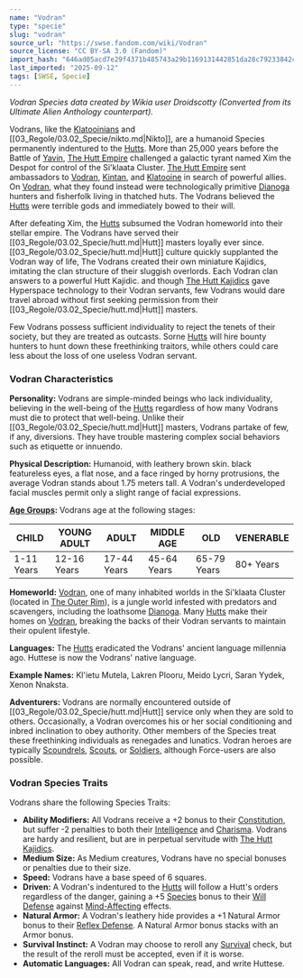 ```yaml
---
name: "Vodran"
type: "specie"
slug: "vodran"
source_url: "https://swse.fandom.com/wiki/Vodran"
source_license: "CC BY-SA 3.0 (Fandom)"
import_hash: "646ad05acd7e29f4371b485743a29b1169131442851da28c79233842c35dca01"
last_imported: "2025-09-12"
tags: [SWSE, Specie]
---
```

*Vodran Species data created by Wikia user Droidscotty (Converted from its Ultimate Alien Anthology counterpart).*

Vodrans, like the [Klatooinians](https://swse.fandom.com/wiki/Klatooinians) and [[03_Regole/03.02_Specie/nikto.md|Nikto]], are a humanoid Species permanently indentured to the [Hutts](https://swse.fandom.com/wiki/Hutts). More than 25,000 years before the Battle of [Yavin](https://swse.fandom.com/wiki/Yavin), [The Hutt Empire](https://swse.fandom.com/wiki/The_Hutt_Empire) challenged a galactic tyrant named Xim the Despot for control of the Si'klaata Cluster. [The Hutt Empire](https://swse.fandom.com/wiki/The_Hutt_Empire) sent ambassadors to [Vodran](https://swse.fandom.com/wiki/Vodran_(Planet)), [Kintan](https://swse.fandom.com/wiki/Kintan), and [Klatooine](https://swse.fandom.com/wiki/Klatooine) in search of powerful allies. On [Vodran](https://swse.fandom.com/wiki/Vodran_(Planet)), what they found instead were technologically primitive [Dianoga](https://swse.fandom.com/wiki/Dianoga) hunters and fisherfolk living in thatched huts. The Vodrans believed the [Hutts](https://swse.fandom.com/wiki/Hutts) were terrible gods and immediately bowed to their will.

After defeating Xim, the [Hutts](https://swse.fandom.com/wiki/Hutts) subsumed the Vodran homeworld into their stellar empire. The Vodrans have served their [[03_Regole/03.02_Specie/hutt.md|Hutt]] masters loyally ever since. [[03_Regole/03.02_Specie/hutt.md|Hutt]] culture quickly supplanted the Vodran way of life, The Vodrans created their own miniature Kajidics, imitating the clan structure of their sluggish overlords. Each Vodran clan answers to a powerful Hutt Kajidic. and though [The Hutt Kajidics](https://swse.fandom.com/wiki/The_Hutt_Kajidics) gave Hyperspace technology to their Vodran servants, few Vodrans would dare travel abroad without first seeking permission from their [[03_Regole/03.02_Specie/hutt.md|Hutt]] masters.

Few Vodrans possess sufficient individuality to reject the tenets of their society, but they are treated as outcasts. Sorne [Hutts](https://swse.fandom.com/wiki/Hutts) will hire bounty hunters to hunt down these freethinking traitors, while others could care less about the loss of one useless Vodran servant.

### Vodran Characteristics
**Personality:** Vodrans are simple-minded beings who lack individuality, believing in the well-being of the [Hutts](https://swse.fandom.com/wiki/Hutts) regardless of how many Vodrans must die to protect that well-being. Unlike their [[03_Regole/03.02_Specie/hutt.md|Hutt]] masters, Vodrans partake of few, if any, diversions. They have trouble mastering complex social behaviors such as etiquette or innuendo.

**Physical Description:** Humanoid, with leathery brown skin. black featureless eyes, a flat nose, and a face ringed by horny protrusions, the average Vodran stands about 1.75 meters tall. A Vodran's underdeveloped facial muscles permit only a slight range of facial expressions.

**[Age Groups](https://swse.fandom.com/wiki/Age_Groups):** Vodrans age at the following stages:

| CHILD | YOUNG ADULT | ADULT | MIDDLE AGE | OLD | VENERABLE |
| --- | --- | --- | --- | --- | --- |
| 1-11 Years | 12-16 Years | 17-44 Years | 45-64 Years | 65-79 Years | 80+ Years |

**Homeworld:** [Vodran](https://swse.fandom.com/wiki/Vodran_(Planet)), one of many inhabited worlds in the Si'klaata Cluster (located in [The Outer Rim](https://swse.fandom.com/wiki/The_Outer_Rim)), is a jungle world infested with predators and scavengers, including the loathsome [Dianoga](https://swse.fandom.com/wiki/Dianoga). Many [Hutts](https://swse.fandom.com/wiki/Hutts) make their homes on [Vodran](https://swse.fandom.com/wiki/Vodran_(Planet)), breaking the backs of their Vodran servants to maintain their opulent lifestyle.

**Languages:** The [Hutts](https://swse.fandom.com/wiki/Hutts) eradicated the Vodrans' ancient language millennia ago. Huttese is now the Vodrans' native language.

**Example Names:** Kl'ietu Mutela, Lakren Plooru, Meido Lycri, Saran Yydek, Xenon Nnaksta.

**Adventurers:** Vodrans are normally encountered outside of [[03_Regole/03.02_Specie/hutt.md|Hutt]] service only when they are sold to others. Occasionally, a Vodran overcomes his or her social conditioning and inbred inclination to obey authority. Other members of the Species treat these freethinking individuals as renegades and lunatics. Vodran heroes are typically [Scoundrels](https://swse.fandom.com/wiki/Scoundrels), [Scouts](https://swse.fandom.com/wiki/Scouts), or [Soldiers](https://swse.fandom.com/wiki/Soldiers), although Force-users are also possible.
### Vodran Species Traits
Vodrans share the following Species Traits:
- **Ability Modifiers:** All Vodrans receive a +2 bonus to their [Constitution](https://swse.fandom.com/wiki/Constitution), but suffer -2 penalties to both their [Intelligence](https://swse.fandom.com/wiki/Intelligence) and [Charisma](https://swse.fandom.com/wiki/Charisma). Vodrans are hardy and resilient, but are in perpetual servitude with [The Hutt Kajidics](https://swse.fandom.com/wiki/The_Hutt_Kajidics).
- **Medium Size:** As Medium creatures, Vodrans have no special bonuses or penalties due to their size.
- **Speed:** Vodrans have a base speed of 6 squares.
- **Driven:** A Vodran's indentured to the [Hutts](https://swse.fandom.com/wiki/Hutts) will follow a Hutt's orders regardless of the danger, gaining a +5 [Species](https://swse.fandom.com/wiki/Species) bonus to their [Will Defense](https://swse.fandom.com/wiki/Will_Defense) against [Mind-Affecting](https://swse.fandom.com/wiki/Mind-Affecting) effects.
- **Natural Armor:** A Vodran's leathery hide provides a +1 Natural Armor bonus to their [Reflex Defense](https://swse.fandom.com/wiki/Reflex_Defense). A Natural Armor bonus stacks with an Armor bonus.
- **Survival Instinct:** A Vodran may choose to reroll any [Survival](https://swse.fandom.com/wiki/Survival) check, but the result of the reroll must be accepted, even if it is worse.
- **Automatic Languages:** All Vodran can speak, read, and write Huttese.